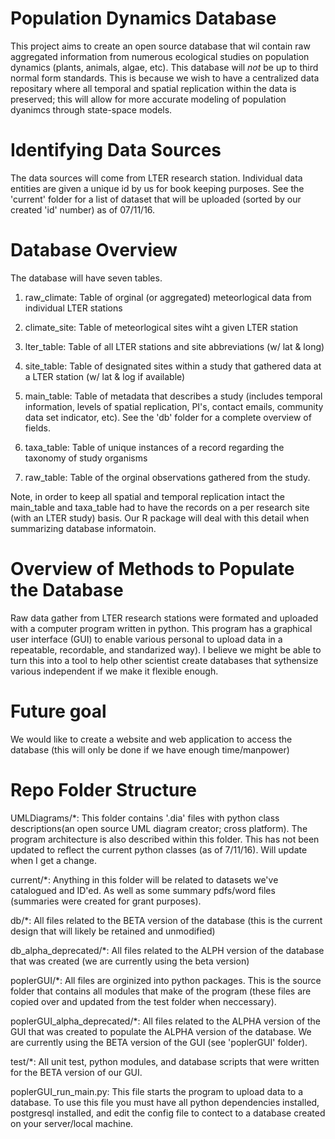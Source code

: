 Population Dynamics Database
============================

This project aims to create an open source database that wil contain raw aggregated information from numerous ecological studies on population dynamics (plants, animals, algae, etc). This database will *not* be up to third normal form standards. This is because we wish to have a centralized data repositary where all temporal and spatial replication within the data is preserved; this will allow for more accurate modeling of population dyanimcs through state-space models.

# Identifying Data Sources
 The data sources will come from LTER research station. Individual data entities are given a unique id by us for book keeping purposes. See the 'current' folder for a list of dataset that will be uploaded (sorted by our created 'id' number) as of 07/11/16.
 
# Database Overview
The database will have seven tables.

1. raw_climate: Table of orginal (or aggregated) meteorlogical data from individual LTER stations 

2. climate_site: Table of meteorlogical sites wiht a given LTER station

3. lter_table: Table of all LTER stations and site abbreviations (w/ lat & long)

4. site_table: Table of designated sites within a study that gathered data at a LTER station (w/ lat & log if available)

5. main_table: Table of metadata that describes a study (includes temporal information, levels of spatial replication, PI's, contact emails, community data set indicator, etc). See the 'db' folder for a complete overview of fields.

6. taxa_table: Table of unique instances of a record regarding the taxonomy of study organisms

7. raw_table: Table of the orginal observations gathered from the study.

Note, in order to keep all spatial and temporal replication intact the main_table and taxa_table had to have the records on a per research site (with an LTER study) basis. Our R package will deal with this detail when summarizing database informatoin.

# Overview of Methods to Populate the Database
 Raw data gather from LTER research stations were formated and uploaded with a computer program written in python. This program has a graphical user interface (GUI) to enable various personal to upload data in a repeatable, recordable, and standarized way). I believe we might be able to turn this into a tool to help other scientist create databases that sythensize various independent if we make it flexible enough.

# Future goal
We would like to create a website and web application to access the database (this will only be done if we have enough time/manpower)

# Repo Folder Structure

UMLDiagrams/*: This folder contains '.dia' files with python class descriptions(an open source UML diagram creator; cross platform). 
The program architecture is also described within this folder. This has not been updated to reflect the current python classes (as of 7/11/16). Will update when I get a change.

current/*: Anything in this folder will be related to datasets we've catalogued and ID'ed. As well as some summary pdfs/word files (summaries were created for grant purposes).

db/*: All files related to the BETA version of the database (this is the current design that will likely be retained and unmodified)

db_alpha_deprecated/*: All files related to the ALPH version of the database that was created (we are currently using the beta version)

poplerGUI/*: All files are orginized into python packages. This is the source folder that contains all modules that make of the program (these files are copied over and updated from the test folder when neccessary).

poplerGUI_alpha_deprecated/*: All files related to the ALPHA version of the GUI that was created to populate the ALPHA version of the database. We are currently using the BETA version of the GUI (see 'poplerGUI' folder).

test/*: All unit test, python modules, and database scripts that were written for the BETA version of our GUI.

poplerGUI_run_main.py: This file starts the program to upload data to a database. To use this file you must have all python dependencies installed, postgresql installed, and edit the config file to contect to a database created on your server/local machine.
